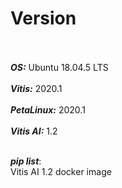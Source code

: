 # Version <br /> <br />
***OS:*** Ubuntu 18.04.5 LTS <br /> <br />
***Vitis:*** 2020.1 <br /> <br />
***PetaLinux:*** 2020.1 <br /> <br />
***Vitis AI:*** 1.2 <br /> <br />

***pip list***: <br />
Vitis AI 1.2 docker image<br />
